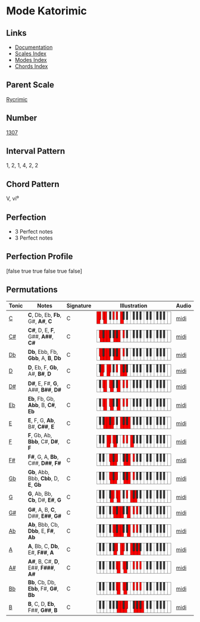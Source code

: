 # Mode Katorimic

## Links

- [Documentation](index.md)
- [Scales Index](Scales.md)
- [Modes Index](Modes.md)
- [Chords Index](Chords.md)

## Parent Scale

[Rycrimic](ScaleRycrimic.md)

## Number

[1307](https://ianring.com/musictheory/scales/1307)

## Interval Pattern

1, 2, 1, 4, 2, 2

## Chord Pattern

V, vi⁰

## Perfection

- 3 Perfect notes
- 3 Perfect notes

## Perfection Profile

[false true true false true false]

## Permutations

| Tonic | Notes | Signature | Illustration | Audio |
|-------|-------|-----------|--------------|-------|
| [C](ModeCNaturalKatorimic.md) | **C**, Db, Eb, **Fb**, G#, **A#**, **C** | C | ![CNaturalKatorimic](ModeCNaturalKatorimic.png) | [midi](https://github.com/edipermadi/music/blob/main/docs/ModeCNaturalKatorimic.mid?raw=true) |
| [C#](ModeCSharpKatorimic.md) | **C#**, D, E, **F**, G##, **A##**, **C#** | C | ![CSharpKatorimic](ModeCSharpKatorimic.png) | [midi](https://github.com/edipermadi/music/blob/main/docs/ModeCSharpKatorimic.mid?raw=true) |
| [Db](ModeDFlatKatorimic.md) | **Db**, Ebb, Fb, **Gbb**, A, **B**, **Db** | C | ![DFlatKatorimic](ModeDFlatKatorimic.png) | [midi](https://github.com/edipermadi/music/blob/main/docs/ModeDFlatKatorimic.mid?raw=true) |
| [D](ModeDNaturalKatorimic.md) | **D**, Eb, F, **Gb**, A#, **B#**, **D** | C | ![DNaturalKatorimic](ModeDNaturalKatorimic.png) | [midi](https://github.com/edipermadi/music/blob/main/docs/ModeDNaturalKatorimic.mid?raw=true) |
| [D#](ModeDSharpKatorimic.md) | **D#**, E, F#, **G**, A##, **B##**, **D#** | C | ![DSharpKatorimic](ModeDSharpKatorimic.png) | [midi](https://github.com/edipermadi/music/blob/main/docs/ModeDSharpKatorimic.mid?raw=true) |
| [Eb](ModeEFlatKatorimic.md) | **Eb**, Fb, Gb, **Abb**, B, **C#**, **Eb** | C | ![EFlatKatorimic](ModeEFlatKatorimic.png) | [midi](https://github.com/edipermadi/music/blob/main/docs/ModeEFlatKatorimic.mid?raw=true) |
| [E](ModeENaturalKatorimic.md) | **E**, F, G, **Ab**, B#, **C##**, **E** | C | ![ENaturalKatorimic](ModeENaturalKatorimic.png) | [midi](https://github.com/edipermadi/music/blob/main/docs/ModeENaturalKatorimic.mid?raw=true) |
| [F](ModeFNaturalKatorimic.md) | **F**, Gb, Ab, **Bbb**, C#, **D#**, **F** | C | ![FNaturalKatorimic](ModeFNaturalKatorimic.png) | [midi](https://github.com/edipermadi/music/blob/main/docs/ModeFNaturalKatorimic.mid?raw=true) |
| [F#](ModeFSharpKatorimic.md) | **F#**, G, A, **Bb**, C##, **D##**, **F#** | C | ![FSharpKatorimic](ModeFSharpKatorimic.png) | [midi](https://github.com/edipermadi/music/blob/main/docs/ModeFSharpKatorimic.mid?raw=true) |
| [Gb](ModeGFlatKatorimic.md) | **Gb**, Abb, Bbb, **Cbb**, D, **E**, **Gb** | C | ![GFlatKatorimic](ModeGFlatKatorimic.png) | [midi](https://github.com/edipermadi/music/blob/main/docs/ModeGFlatKatorimic.mid?raw=true) |
| [G](ModeGNaturalKatorimic.md) | **G**, Ab, Bb, **Cb**, D#, **E#**, **G** | C | ![GNaturalKatorimic](ModeGNaturalKatorimic.png) | [midi](https://github.com/edipermadi/music/blob/main/docs/ModeGNaturalKatorimic.mid?raw=true) |
| [G#](ModeGSharpKatorimic.md) | **G#**, A, B, **C**, D##, **E##**, **G#** | C | ![GSharpKatorimic](ModeGSharpKatorimic.png) | [midi](https://github.com/edipermadi/music/blob/main/docs/ModeGSharpKatorimic.mid?raw=true) |
| [Ab](ModeAFlatKatorimic.md) | **Ab**, Bbb, Cb, **Dbb**, E, **F#**, **Ab** | C | ![AFlatKatorimic](ModeAFlatKatorimic.png) | [midi](https://github.com/edipermadi/music/blob/main/docs/ModeAFlatKatorimic.mid?raw=true) |
| [A](ModeANaturalKatorimic.md) | **A**, Bb, C, **Db**, E#, **F##**, **A** | C | ![ANaturalKatorimic](ModeANaturalKatorimic.png) | [midi](https://github.com/edipermadi/music/blob/main/docs/ModeANaturalKatorimic.mid?raw=true) |
| [A#](ModeASharpKatorimic.md) | **A#**, B, C#, **D**, E##, **F###**, **A#** | C | ![ASharpKatorimic](ModeASharpKatorimic.png) | [midi](https://github.com/edipermadi/music/blob/main/docs/ModeASharpKatorimic.mid?raw=true) |
| [Bb](ModeBFlatKatorimic.md) | **Bb**, Cb, Db, **Ebb**, F#, **G#**, **Bb** | C | ![BFlatKatorimic](ModeBFlatKatorimic.png) | [midi](https://github.com/edipermadi/music/blob/main/docs/ModeBFlatKatorimic.mid?raw=true) |
| [B](ModeBNaturalKatorimic.md) | **B**, C, D, **Eb**, F##, **G##**, **B** | C | ![BNaturalKatorimic](ModeBNaturalKatorimic.png) | [midi](https://github.com/edipermadi/music/blob/main/docs/ModeBNaturalKatorimic.mid?raw=true) |
